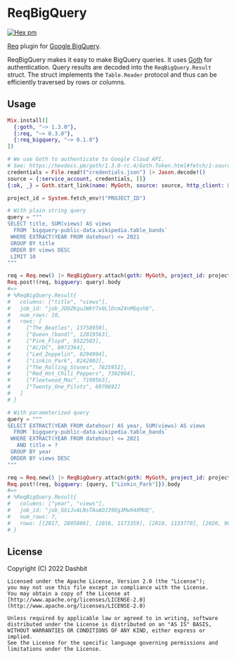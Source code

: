 # ReqBigQuery

[![Hex pm](http://img.shields.io/hexpm/v/req_bigquery.svg?style=flat)](https://hex.pm/packages/req_bigquery)

[Req](https://github.com/wojtekmach/req) plugin for [Google BigQuery](https://cloud.google.com/bigquery/docs/reference/rest).

ReqBigQuery makes it easy to make BigQuery queries. It uses [Goth](https://github.com/peburrows/goth)
for authentication. Query results are decoded into the `ReqBigQuery.Result` struct.
The struct implements the `Table.Reader` protocol and thus can be efficiently traversed by rows or columns.

## Usage

```elixir
Mix.install([
  {:goth, "~> 1.3.0"},
  {:req, "~> 0.3.0"},
  {:req_bigquery, "~> 0.1.0"}
])

# We use Goth to authenticate to Google Cloud API.
# See: https://hexdocs.pm/goth/1.3.0-rc.4/Goth.Token.html#fetch/1-source for more information.
credentials = File.read!("credentials.json") |> Jason.decode!()
source = {:service_account, credentials, []}
{:ok, _} = Goth.start_link(name: MyGoth, source: source, http_client: &Req.request/1)

project_id = System.fetch_env!("PROJECT_ID")

# With plain string query
query = """
SELECT title, SUM(views) AS views
  FROM `bigquery-public-data.wikipedia.table_bands`
 WHERE EXTRACT(YEAR FROM datehour) <= 2021
 GROUP BY title
 ORDER BY views DESC
 LIMIT 10
"""

req = Req.new() |> ReqBigQuery.attach(goth: MyGoth, project_id: project_id)
Req.post!(req, bigquery: query).body
#=>
# %ReqBigQuery.Result{
#   columns: ["title", "views"],
#   job_id: "job_JDDZKquJWkY7x0LlDcmZ4nMQqshb",
#   num_rows: 10,
#   rows: [
#     ["The_Beatles", 13758950],
#     ["Queen_(band)", 12019563],
#     ["Pink_Floyd", 9522503],
#     ["AC/DC", 8972364],
#     ["Led_Zeppelin", 8294994],
#     ["Linkin_Park", 8242802],
#     ["The_Rolling_Stones", 7825952],
#     ["Red_Hot_Chili_Peppers", 7302904],
#     ["Fleetwood_Mac", 7199563],
#     ["Twenty_One_Pilots", 6970692]
#   ]
# }

# With parameterized query
query = """
SELECT EXTRACT(YEAR FROM datehour) AS year, SUM(views) AS views
  FROM `bigquery-public-data.wikipedia.table_bands`
 WHERE EXTRACT(YEAR FROM datehour) <= 2021
   AND title = ?
 GROUP BY year
 ORDER BY views DESC
"""

req = Req.new() |> ReqBigQuery.attach(goth: MyGoth, project_id: project_id)
Req.post!(req, bigquery: {query, ["Linkin_Park"]}).body
#=>
# %ReqBigQuery.Result{
#   columns: ["year", "views"],
#   job_id: "job_GXiJvALNsTAoAOJ39Eg3Mw94XMUQ",
#   num_rows: 7,
#   rows: [[2017, 2895889], [2016, 1173359], [2018, 1133770], [2020, 906538], [2015, 860899], [2019, 790747], [2021, 481600]]
# }
```

## License

Copyright (C) 2022 Dashbit

    Licensed under the Apache License, Version 2.0 (the "License");
    you may not use this file except in compliance with the License.
    You may obtain a copy of the License at [http://www.apache.org/licenses/LICENSE-2.0](http://www.apache.org/licenses/LICENSE-2.0)

    Unless required by applicable law or agreed to in writing, software
    distributed under the License is distributed on an "AS IS" BASIS,
    WITHOUT WARRANTIES OR CONDITIONS OF ANY KIND, either express or implied.
    See the License for the specific language governing permissions and
    limitations under the License.
